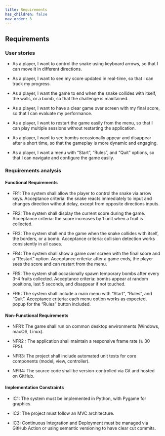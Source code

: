 ```yaml
---
title: Requirements
has_children: false
nav_order: 3
---
```


## Requirements

### User stories

- As a player, I want to control the snake using keyboard arrows, so that I can move it in different directions.

- As a player, I want to see my score updated in real-time, so that I can track my progress.

- As a player, I want the game to end when the snake collides with itself, the walls, or a bomb, so that the challenge is maintained.

- As a player, I want to have a clear game over screen with my final score, so that I can evaluate my performance.

- As a player, I want to restart the game easily from the menu, so that I can play multiple sessions without restarting the application.

- As a player, I want to see bombs occasionally appear and disappear after a short time, so that the gameplay is more dynamic and engaging.

- As a player, I want a menu with “Start”, “Rules”, and “Quit” options, so that I can navigate and configure the game easily.

### Requirements analysis

#### Functional Requirements

- FR1: The system shall allow the player to control the snake via arrow keys.
Acceptance criteria: the snake reacts immediately to input and changes direction without delay, except from opposite directions inputs.

- FR2: The system shall display the current score during the game.
Acceptance criteria: the score increases by 1 unit when a fruit is collected.

- FR3: The system shall end the game when the snake collides with itself, the borders, or a bomb.
Acceptance criteria: collision detection works consistently in all cases.

- FR4: The system shall show a game over screen with the final score and a “Restart” option.
Acceptance criteria: after a game ends, the player sees the score and can restart from the menu.

- FR5: The system shall occasionally spawn temporary bombs after every 3–4 fruits collected.
Acceptance criteria: bombs appear at random positions, last 5 seconds, and disappear if not touched.

- FR6: The system shall include a main menu with “Start”, “Rules”, and “Quit”.
Acceptance criteria: each menu option works as expected, popup for the “Rules” button included.

#### Non-Functional Requirements

- NFR1: The game shall run on common desktop environments (Windows, macOS, Linux).

- NFR2 : The application shall maintain a responsive frame rate (≥ 30 FPS).

- NFR3: The project shall include automated unit tests for core components (model, view, controller).

- NFR4: The source code shall be version-controlled via Git and hosted on GitHub.

#### Implementation Constraints

- IC1: The system must be implemented in Python, with Pygame for graphics.

- IC2: The project must follow an MVC architecture.

- IC3: Continuous Integration and Deployment must be managed via GitHub Action or using semantic versioning to have clear cut commits.
